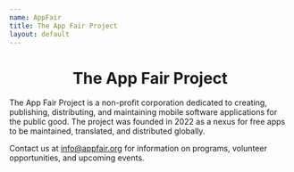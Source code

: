```yaml
---
name: AppFair
title: The App Fair Project
layout: default
---
```


<p align="center">
<!-- <img alt="The App Fair logo" align="center" style="height: 40vh;" src="appfair-icon.svg" /> -->
<h1 style="text-align: center;">The App Fair Project</h1>
</p>

The App Fair Project is a non-profit corporation dedicated to creating, publishing, distributing, and maintaining mobile software applications for the public good. The project was founded in 2022 as a nexus for free apps to be maintained, translated, and distributed globally.

Contact us at [info@appfair.org](info:project@appfair.org) for information on programs, volunteer opportunities, and upcoming events.


